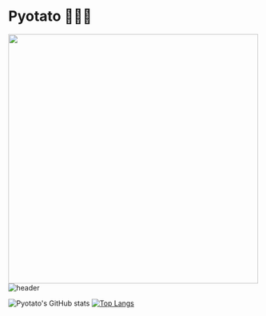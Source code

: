  # Pyotato 🥑🥔🥕
 
 
 <img align="left" width="500" src="https://gifdb.com/images/file/cat-farmer-holding-a-bucket-0bm2y6ixso3dvmiy.gif"/>

![header](https://capsule-render.vercel.app/api?type=rounded&color=0:b7dda5,100:eab676&height=300&section=header&text=Welcome%20to%20pyotato's%20coding%20farm&fontSize=40&animation=fadeIn&strokeWidth=2)



<!-- [![Pyotato's GItHub badge](https://img.shields.io/badge/1st%20%20badge-firstbadge-orange)](https://github.com/pyotato/github-readme-stats)  -->
<!-- [![Pyotato's GItHub badge](https://img.shields.io/badge/2nd%20%20badge-secondbadge-green)](https://github.com/pyotato/github-readme-stats) -->
<!-- [![Pyotato's GItHub badge](https://img.shields.io/badge/3rd%20%20badge-thirdbadge-beige)](https://github.com/pyotato/github-readme-stats) 

<h3 align="center">:seedling: Baekjoon 현황 :seedling:</h3>
  
<!-- <div align="center">
  
  <img align="left" width="100" src="https://media.tenor.com/7SE3IKEub60AAAAi/shinchan.gif">
  
 [![Solved.ac Profile](http://mazassumnida.wtf/api/v2/generate_badge?boj=pyotato)]([https://solved.ac/cba06130](https://solved.ac/profile/pyotato)/)
  <img align="right" width="100" src="https://media.tenor.com/7SE3IKEub60AAAAi/shinchan.gif">
 
</div>-->

![Pyotato's GitHub stats](https://github-readme-stats-i23x.vercel.app/api?username=pyotato&theme=gruvbox_light&show_icons=true)  [![Top Langs](https://github-readme-stats-i23x.vercel.app/api/top-langs/?username=pyotato&layout=compact)](https://github.com/pyotato/github-readme-stats)
